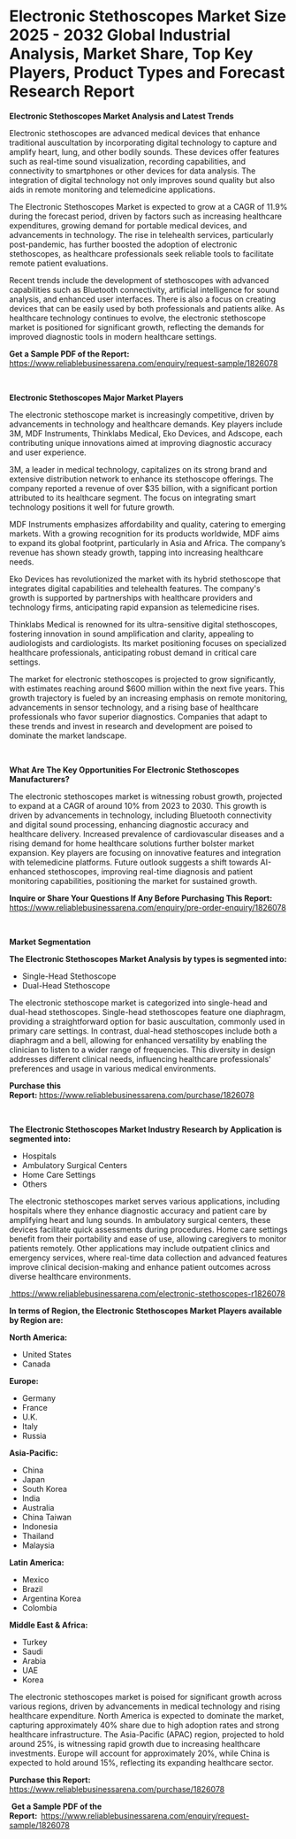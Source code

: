 <p><h1>Electronic Stethoscopes Market Size 2025 - 2032 Global Industrial Analysis, Market Share, Top Key Players, Product Types and Forecast Research Report</h1></p><p><strong>Electronic Stethoscopes Market Analysis and Latest Trends</strong></p>
<p><p>Electronic stethoscopes are advanced medical devices that enhance traditional auscultation by incorporating digital technology to capture and amplify heart, lung, and other bodily sounds. These devices offer features such as real-time sound visualization, recording capabilities, and connectivity to smartphones or other devices for data analysis. The integration of digital technology not only improves sound quality but also aids in remote monitoring and telemedicine applications.</p><p>The Electronic Stethoscopes Market is expected to grow at a CAGR of 11.9% during the forecast period, driven by factors such as increasing healthcare expenditures, growing demand for portable medical devices, and advancements in technology. The rise in telehealth services, particularly post-pandemic, has further boosted the adoption of electronic stethoscopes, as healthcare professionals seek reliable tools to facilitate remote patient evaluations.</p><p>Recent trends include the development of stethoscopes with advanced capabilities such as Bluetooth connectivity, artificial intelligence for sound analysis, and enhanced user interfaces. There is also a focus on creating devices that can be easily used by both professionals and patients alike. As healthcare technology continues to evolve, the electronic stethoscope market is positioned for significant growth, reflecting the demands for improved diagnostic tools in modern healthcare settings.</p></p>
<p><strong>Get a Sample PDF of the Report:&nbsp;</strong> <a href="https://www.reliablebusinessarena.com/enquiry/request-sample/1826078?utm_campaign=3164&utm_medium=2&utm_source=Github&utm_content=ia&utm_term=13042025&utm_id=electronic-stethoscopes">https://www.reliablebusinessarena.com/enquiry/request-sample/1826078</a></p>
<p>&nbsp;</p>
<p><strong>Electronic Stethoscopes Major Market Players</strong></p>
<p><p>The electronic stethoscope market is increasingly competitive, driven by advancements in technology and healthcare demands. Key players include 3M, MDF Instruments, Thinklabs Medical, Eko Devices, and Adscope, each contributing unique innovations aimed at improving diagnostic accuracy and user experience. </p><p>3M, a leader in medical technology, capitalizes on its strong brand and extensive distribution network to enhance its stethoscope offerings. The company reported a revenue of over $35 billion, with a significant portion attributed to its healthcare segment. The focus on integrating smart technology positions it well for future growth.</p><p>MDF Instruments emphasizes affordability and quality, catering to emerging markets. With a growing recognition for its products worldwide, MDF aims to expand its global footprint, particularly in Asia and Africa. The company’s revenue has shown steady growth, tapping into increasing healthcare needs.</p><p>Eko Devices has revolutionized the market with its hybrid stethoscope that integrates digital capabilities and telehealth features. The company's growth is supported by partnerships with healthcare providers and technology firms, anticipating rapid expansion as telemedicine rises.</p><p>Thinklabs Medical is renowned for its ultra-sensitive digital stethoscopes, fostering innovation in sound amplification and clarity, appealing to audiologists and cardiologists. Its market positioning focuses on specialized healthcare professionals, anticipating robust demand in critical care settings.</p><p>The market for electronic stethoscopes is projected to grow significantly, with estimates reaching around $600 million within the next five years. This growth trajectory is fueled by an increasing emphasis on remote monitoring, advancements in sensor technology, and a rising base of healthcare professionals who favor superior diagnostics. Companies that adapt to these trends and invest in research and development are poised to dominate the market landscape.</p></p>
<p>&nbsp;</p>
<p><strong>What Are The Key Opportunities For Electronic Stethoscopes Manufacturers?</strong></p>
<p><p>The electronic stethoscopes market is witnessing robust growth, projected to expand at a CAGR of around 10% from 2023 to 2030. This growth is driven by advancements in technology, including Bluetooth connectivity and digital sound processing, enhancing diagnostic accuracy and healthcare delivery. Increased prevalence of cardiovascular diseases and a rising demand for home healthcare solutions further bolster market expansion. Key players are focusing on innovative features and integration with telemedicine platforms. Future outlook suggests a shift towards AI-enhanced stethoscopes, improving real-time diagnosis and patient monitoring capabilities, positioning the market for sustained growth.</p></p>
<p><strong>Inquire or Share Your Questions If Any Before Purchasing This Report:</strong> <a href="https://www.reliablebusinessarena.com/enquiry/pre-order-enquiry/1826078?utm_campaign=3164&utm_medium=2&utm_source=Github&utm_content=ia&utm_term=13042025&utm_id=electronic-stethoscopes">https://www.reliablebusinessarena.com/enquiry/pre-order-enquiry/1826078</a></p>
<p>&nbsp;</p>
<p><strong>Market Segmentation</strong></p>
<p><strong>The Electronic Stethoscopes Market Analysis by types is segmented into:</strong></p>
<p><ul><li>Single-Head Stethoscope</li><li>Dual-Head Stethoscope</li></ul></p>
<p><p>The electronic stethoscope market is categorized into single-head and dual-head stethoscopes. Single-head stethoscopes feature one diaphragm, providing a straightforward option for basic auscultation, commonly used in primary care settings. In contrast, dual-head stethoscopes include both a diaphragm and a bell, allowing for enhanced versatility by enabling the clinician to listen to a wider range of frequencies. This diversity in design addresses different clinical needs, influencing healthcare professionals' preferences and usage in various medical environments.</p></p>
<p><strong>Purchase this Report:&nbsp;</strong><a href="https://www.reliablebusinessarena.com/purchase/1826078?utm_campaign=3164&utm_medium=2&utm_source=Github&utm_content=ia&utm_term=13042025&utm_id=electronic-stethoscopes">https://www.reliablebusinessarena.com/purchase/1826078</a></p>
<p>&nbsp;</p>
<p><strong>The Electronic Stethoscopes Market Industry Research by Application is segmented into:</strong></p>
<p><ul><li>Hospitals</li><li>Ambulatory Surgical Centers</li><li>Home Care Settings</li><li>Others</li></ul></p>
<p><p>The electronic stethoscopes market serves various applications, including hospitals where they enhance diagnostic accuracy and patient care by amplifying heart and lung sounds. In ambulatory surgical centers, these devices facilitate quick assessments during procedures. Home care settings benefit from their portability and ease of use, allowing caregivers to monitor patients remotely. Other applications may include outpatient clinics and emergency services, where real-time data collection and advanced features improve clinical decision-making and enhance patient outcomes across diverse healthcare environments.</p></p>
<p><a href="https://www.reliablebusinessarena.com/electronic-stethoscopes-r1826078?utm_campaign=3164&utm_medium=2&utm_source=Github&utm_content=ia&utm_term=13042025&utm_id=electronic-stethoscopes">&nbsp;https://www.reliablebusinessarena.com/electronic-stethoscopes-r1826078</a></p>
<p><strong>In terms of Region, the Electronic Stethoscopes Market Players available by Region are:</strong></p>
<p>
    <p> <strong> North America: </strong>
        <ul>
            <li>United States</li>
            <li>Canada</li>
        </ul>
        </p> 
    <p> <strong> Europe: </strong>
        <ul>
            <li>Germany</li>
            <li>France</li>
            <li>U.K.</li>
            <li>Italy</li>
            <li>Russia</li>
        </ul>
        </p> 
    <p> <strong> Asia-Pacific: </strong>
        <ul>
            <li>China</li>
            <li>Japan</li>
            <li>South Korea</li>
            <li>India</li>
            <li>Australia</li>
            <li>China Taiwan</li>
            <li>Indonesia</li>
            <li>Thailand</li>
            <li>Malaysia</li>
        </ul>
        </p> 
    <p> <strong> Latin America: </strong>
        <ul>
            <li>Mexico</li>
            <li>Brazil</li>
            <li>Argentina Korea</li>
            <li>Colombia</li>
        </ul>
        </p> 
    <p> <strong> Middle East & Africa: </strong>
        <ul>
            <li>Turkey</li>
            <li>Saudi</li>
            <li>Arabia</li>
            <li>UAE</li>
            <li>Korea</li>
        </ul>
    </p>
    </p>
<p><p>The electronic stethoscopes market is poised for significant growth across various regions, driven by advancements in medical technology and rising healthcare expenditure. North America is expected to dominate the market, capturing approximately 40% share due to high adoption rates and strong healthcare infrastructure. The Asia-Pacific (APAC) region, projected to hold around 25%, is witnessing rapid growth due to increasing healthcare investments. Europe will account for approximately 20%, while China is expected to hold around 15%, reflecting its expanding healthcare sector.</p></p>
<p><strong>Purchase this Report: </strong><a href="https://www.reliablebusinessarena.com/purchase/1826078?utm_campaign=3164&utm_medium=2&utm_source=Github&utm_content=ia&utm_term=13042025&utm_id=electronic-stethoscopes">https://www.reliablebusinessarena.com/purchase/1826078</a></p>
<p>&nbsp;<strong>Get a Sample PDF of the Report:&nbsp;&nbsp;</strong><a href="https://www.reliablebusinessarena.com/enquiry/request-sample/1826078?utm_campaign=3164&utm_medium=2&utm_source=Github&utm_content=ia&utm_term=13042025&utm_id=electronic-stethoscopes">https://www.reliablebusinessarena.com/enquiry/request-sample/1826078</a></p>
<p><strong></strong></p>
<p><p></p><p></p><p></p></p>